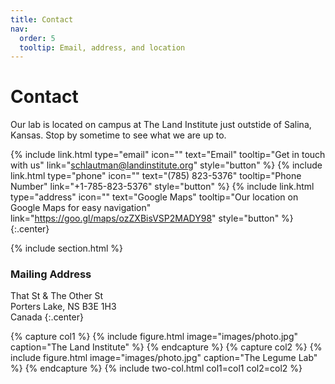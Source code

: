 ```yaml
---
title: Contact
nav:
  order: 5
  tooltip: Email, address, and location
---
```


# <i class="fas fa-envelope"></i>Contact

Our lab is located on campus at The Land Institute just outstide of Salina, Kansas. Stop by sometime to see what we are up to.

{%
  include link.html
  type="email"
  icon=""
  text="Email"
  tooltip="Get in touch with us"
  link="schlautman@landinstitute.org"
  style="button"
%}
{%
  include link.html
  type="phone"
  icon=""
  text="(785) 823-5376"
  tooltip="Phone Number"
  link="+1-785-823-5376"
  style="button"
%}
{%
  include link.html
  type="address"
  icon=""
  text="Google Maps"
  tooltip="Our location on Google Maps for easy navigation"
  link="https://goo.gl/maps/ozZXBisVSP2MADY98"
  style="button"
%}
{:.center}

{% include section.html %}

### <i class="fas fa-mail-bulk"></i>Mailing Address

That St & The Other St  
Porters Lake, NS B3E 1H3  
Canada
{:.center}

{% capture col1 %}
{%
  include figure.html
  image="images/photo.jpg"
  caption="The Land Institute"
%}
{% endcapture %}
{% capture col2 %}
{%
  include figure.html
  image="images/photo.jpg"
  caption="The Legume Lab"
%}
{% endcapture %}
{% include two-col.html col1=col1 col2=col2 %}
